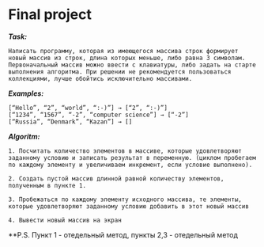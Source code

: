 # Final project

***Task:*** 

    Написать программу, которая из имеющегося массива строк формирует новый массив из строк, длина которых меньше, либо равна 3 символам. Первоначальный массив можно ввести с клавиатуры, либо задать на старте выполнения алгоритма. При решении не рекомендуется пользоваться коллекциями, лучше обойтись исключительно массивами.

***Examples:***

    [“Hello”, “2”, “world”, “:-)”] → [“2”, “:-)”]
    [“1234”, “1567”, “-2”, “computer science”] → [“-2”]
    [“Russia”, “Denmark”, “Kazan”] → []

***Algoritm:***

    1. Посчитать количество элементов в массиве, которые удовлетворяют заданному условию и записать результат в переменную. (циклом пробегаем по каждому элементу и увеличиваем инкремент, если условие выполнено).

    2. Создать пустой массив длинной равной количеству элементов, полученным в пункте 1.

    3. Пробежаться по каждому элементу исходного массива, те элементы, которые удовлетворяют заданному условию добавить в этот новый массив

    4. Вывести новый массив на экран 


**P.S. Пункт 1 - отедельный метод, пункты 2,3 - отедельный метод
